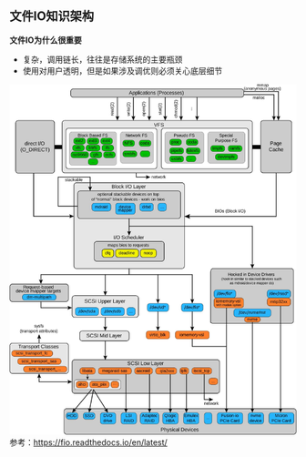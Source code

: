 ## 文件IO知识架构

**文件IO为什么很重要**
- 复杂，调用链长，往往是存储系统的主要瓶颈
- 使用对用户透明，但是如果涉及调优则必须关心底层细节

![IO分层架构](images/linux_io_stack_diagram.jpg)  
参考：https://fio.readthedocs.io/en/latest/
